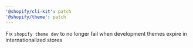 ```yaml
---
'@shopify/cli-kit': patch
'@shopify/theme': patch
---
```


Fix `shopify theme dev` to no longer fail when development themes expire in internationalized stores
